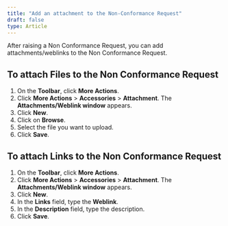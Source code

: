 ```yaml
---
title: "Add an attachment to the Non-Conformance Request"
draft: false
type: Article 
---
```


After raising a Non Conformance Request, you can add attachments/weblinks to the Non Conformance Request.

## To attach Files to the Non Conformance Request

1.  On the **Toolbar**, click **More Actions**.
2.  Click **More Actions** > **Accessories** > **Attachment**. The **Attachments/Weblink window** appears.
3.  Click **New**.
4.  Click on **Browse**.
5.  Select the file you want to upload.
6.  Click **Save**.

## To attach Links to the Non Conformance Request

1.  On the **Toolbar**, click **More Actions**.
2.  Click **More Actions** > **Accessories** > **Attachment**. The **Attachments/Weblink window** appears.
3.  Click **New**.
4.  In the **Links** field, type the **Weblink**.
5.  In the **Description** field, type the description.
6.  Click **Save**.